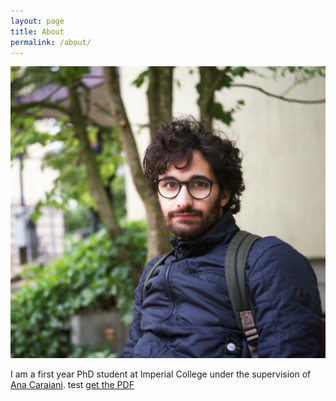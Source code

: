 ```yaml
---
layout: page
title: About
permalink: /about/
---
```


![My helpful screenshot](/assests/Pic.jpg)

I am a first year PhD student at Imperial College under the supervision of [Ana Caraiani](https://wwwf.imperial.ac.uk/~acaraian/). 
test [get the PDF](/assests/ShimuraData.pdf)